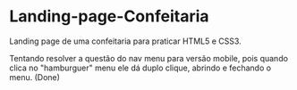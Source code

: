 # Landing-page-Confeitaria
 Landing page de uma confeitaria para praticar HTML5 e CSS3.

Tentando resolver a questão do nav menu para versão mobile, pois quando clica no "hamburguer" menu ele dá duplo clique, abrindo e fechando o menu. (Done)


